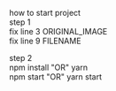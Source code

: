 how to start project   
step 1   
fix line 3 ORIGINAL_IMAGE   
fix line 9 FILENAME   

step 2   
npm install "OR" yarn   
npm start "OR" yarn start   
